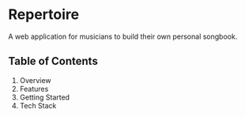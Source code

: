 # Repertoire
A web application for musicians to build their own personal songbook. 

## Table of Contents

1. Overview
2. Features
3. Getting Started
4. Tech Stack
